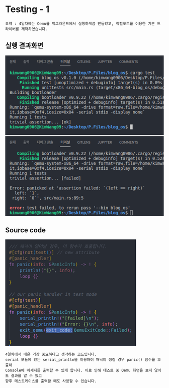 # Testing - 1

    요약 : 4일차에는 Qemu를 백그라운드에서 실행하게끔 만들었고, 직렬포트를 이용한 기본 드라이버를 제작하였습니다.

## 실행 결과화면

<img src="./record_image/day_4_console_ok.png"><br>
<img src="./record_image/day_4_console_fail.png">

## Source code

<img src="./record_image/day_4_source_code.png"><br>

    4일차에서 배운 가장 중요하다고 생각하는 코드입니다.
    serial 모듈에 있는 serial_println을 이용하여 패닉이 생길 경우 panic() 함수를 호출해
    Console에 메세지를 출력할 수 있게 합니다. 이로 인해 테스트 중 Qemu 화면을 보지 않아도 결과를 알 수 있고
    향후 테스트케이스를 출력할 때도 사용할 수 있습니다.
